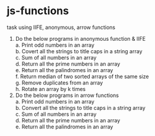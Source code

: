# js-functions
task using IIFE, anonymous, arrow functions
<br>

1. Do the below programs in anonymous function & lIFE <br>
 a. Print odd numbers in an array <br>
 b. Covert all the strings to title caps in a string array<br>
 c. Sum of all numbers in an array<br>
 d. Return all the prime numbers in an array<br>
 e. Return all the palindromes in an array<br>
 f. Return median of two sorted arrays of the same size<br>
 g. Remove duplicates from an array<br>
 h. Rotate an array by k times<br>
2. Do the below programs in arrow functions<br>
 a. Print odd numbers in an array<br>
 b. Convert all the strings to title caps in a string array<br>
 c. Sum of all numbers in an array<br>
 d. Return all the prime numbers in an array<br>
 e. Return all the palindromes in an array